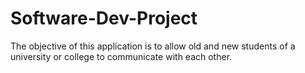 # Software-Dev-Project
The objective of this application is to allow old and new students of a university or college to communicate with each other.

